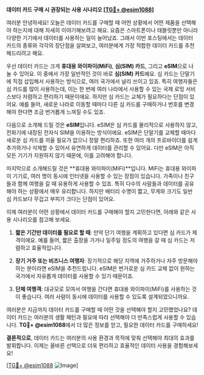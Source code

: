 **데이터 카드 구매 시 권장되는 사용 시나리오 [[TG💪+ @esim1088](https://t.me/s/esim1088)]**

여러분 안녕하세요! 오늘은 데이터 카드를 구매할 때 어떤 상황에서 어떤 제품을 선택해야 하는지에 대해 자세히 이야기해보려고 해요. 요즘은 스마트폰이나 태블릿뿐만 아니라 다양한 기기에서 데이터를 사용하는 일이 늘어났죠. 그래서 이번 포스팅에서는 데이터 카드의 종류와 각각의 장단점을 살펴보고, 여러분에게 가장 적합한 데이터 카드를 추천해드리려고 해요.

우선 데이터 카드는 크게 **휴대용 와이파이(MiFi)**, **심(SIM) 카드**, 그리고 **eSIM**으로 나눌 수 있어요. 이 중에서 가장 일반적인 것이 바로 **심(SIM) 카드**예요. 심 카드는 단말기에 직접 삽입해서 사용하는 방식으로, 여러 국가에서 널리 쓰이고 있죠. 특히 여행자들은 심 카드를 많이 사용하는데, 이는 한 번에 여러 나라에서 사용할 수 있는 국제 로밍 서비스보다 저렴하고 편리하기 때문이에요. 하지만 심 카드는 교체가 필요하다는 단점이 있어요. 예를 들어, 새로운 나라로 이동할 때마다 다른 심 카드를 구매하거나 번호를 변경해야 한다면 조금 번거롭게 느껴질 수도 있죠.

다음으로 소개해 드릴 것은 **eSIM**입니다. eSIM은 심 카드를 물리적으로 사용하지 않고, 전화기에 내장된 전자식 SIM을 이용하는 방식이에요. eSIM은 단말기를 교체할 때마다 새로운 심 카드를 끼울 필요가 없으니 정말 편리하죠. 또한 여러 개의 프로바이더를 쉽게 추가하거나 삭제할 수 있어서 유연하게 데이터를 관리할 수 있어요. 다만 eSIM은 아직 모든 기기가 지원하지 않기 때문에, 이를 고려해야 합니다.

마지막으로 소개해드릴 것은 **휴대용 와이파이(MiFi)**입니다. MiFi는 휴대용 와이파이 기기로, 여러 명이 동시에 인터넷을 사용할 수 있는 장점이 있습니다. 가족이나 친구들과 함께 여행을 갈 때 유용하게 사용할 수 있죠. 특히 다수의 사람들과 데이터를 공유해야 하는 상황에서 매우 유리합니다. 하지만 배터리 수명이 짧고, 무게와 크기도 일반 심 카드보다 무겁고 부피가 크다는 단점이 있어요.

이제 여러분이 어떤 상황에서 데이터 카드를 구매해야 할지 고민한다면, 아래와 같은 사용 시나리오를 참고해 보세요. 

1. **짧은 기간만 데이터를 필요로 할 때**: 만약 단기 여행을 계획하고 있다면 심 카드가 제격이에요. 예를 들어, 짧은 출장을 가거나 일주일 정도의 여행을 갈 때 심 카드는 저렴하고 효율적입니다.

2. **장기 거주 또는 비즈니스 여행자**: 장기적으로 해당 지역에 거주하거나 자주 방문해야 하는 분이라면 eSIM을 추천드립니다. eSIM은 번거로운 심 카드 교체 없이 원하는 국가에서 자유롭게 데이터를 사용할 수 있기 때문이죠.

3. **단체 여행객**: 대규모로 모여서 여행을 간다면 휴대용 와이파이(MiFi)를 사용하는 것이 좋습니다. 여러 사람이 동시에 데이터를 사용할 수 있도록 설계되었으니까요.

여러분은 지금까지 데이터 카드를 구매할 때 어떤 것을 선택해야 할지 고민했었나요? 데이터 카드는 여러분의 생활 패턴과 필요에 따라 선택해야 더 만족스럽게 사용할 수 있습니다. **TG💪+ @esim1088**에서 더 많은 정보를 얻고, 필요한 데이터 카드를 구매하세요!

**결론적으로**, 데이터 카드는 여러분의 사용 환경과 목적에 맞춰 선택해야 최대의 효과를 발휘합니다. 이제는 올바른 선택으로 더욱 편리하고 효율적인 데이터 사용을 경험해보세요!

[[TG💪+ @esim1088](https://t.me/s/esim1088) ![Image](https://i.postimg.cc/Y0z9fWf4/image.png)]